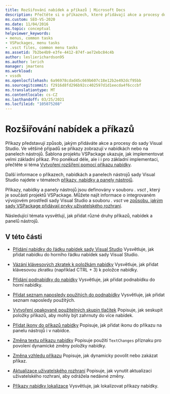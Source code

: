 ```yaml
---
title: Rozšiřování nabídek a příkazů | Microsoft Docs
description: Přečtěte si o příkazech, které přidávají akce a procesy do sady Visual Studio. Šablona projektu VSPackage ukazuje, jak implementovat velmi základní příkaz.
ms.custom: SEO-VS-2020
ms.date: 11/04/2016
ms.topic: conceptual
helpviewer_keywords:
- menus, common tasks
- VSPackages, menu tasks
- .vsct files, common menu tasks
ms.assetid: 7b2be4b9-e3fe-4412-874f-ae72ebc84c4b
author: leslierichardson95
ms.author: lerich
manager: jmartens
ms.workload:
- vssdk
ms.openlocfilehash: 6a96978cdad45c669b607c18e12b2e492dcf95bb
ms.sourcegitcommit: f2916d8fd296b92cc402597d1d1eecda4f6cccbf
ms.translationtype: MT
ms.contentlocale: cs-CZ
ms.lasthandoff: 03/25/2021
ms.locfileid: "105075208"
---
```

# <a name="extend-menus-and-commands"></a>Rozšiřování nabídek a příkazů
Příkazy představují způsob, jakým přidáváte akce a procesy do sady Visual Studio. Ve většině případů se příkazy zobrazují v nabídkách nebo na panelech nástrojů. Šablona projektu VSPackage ukazuje, jak implementovat velmi základní příkaz. Pro poněkud déle, ale i i pro základní implementaci, přečtěte si téma [Vytvoření rozšíření pomocí příkazu nabídky](../extensibility/creating-an-extension-with-a-menu-command.md).

 Další informace o příkazech, nabídkách a panelech nástrojů sady Visual Studio najdete v tématech [příkazy, nabídky a panely nástrojů](../extensibility/internals/commands-menus-and-toolbars.md).

 Příkazy, nabídky a panely nástrojů jsou definovány v souboru *. vsct* , který je součástí projektů VSPackage. Můžete najít informace o integrovaném vývojovém prostředí sady Visual Studio a souboru *. vsct* ve [způsobu, jakým sady VSPackage přidávají prvky uživatelského rozhraní](../extensibility/internals/how-vspackages-add-user-interface-elements.md).

 Následující témata vysvětlují, jak přidat různé druhy příkazů, nabídek a panelů nástrojů.

## <a name="in-this-section"></a>V této části
- [Přidání nabídky do řádku nabídek sady Visual Studio](../extensibility/adding-a-menu-to-the-visual-studio-menu-bar.md) Vysvětluje, jak přidat nabídku do horního řádku nabídek sady Visual Studio.

- [Vázání klávesových zkratek k položkám nabídky](../extensibility/binding-keyboard-shortcuts-to-menu-items.md) Vysvětluje, jak přidat klávesovou zkratku (například CTRL + 3) k položce nabídky.

- [Přidání podnabídky do nabídky](../extensibility/adding-a-submenu-to-a-menu.md) Vysvětluje, jak přidat podnabídku do horní nabídky.

- [Přidat seznam naposledy použitých do podnabídky](../extensibility/adding-a-most-recently-used-list-to-a-submenu.md) Vysvětluje, jak přidat seznam naposledy použitých.

- [Vytvoření opakovaně použitelných skupin tlačítek](../extensibility/creating-reusable-groups-of-buttons.md) Popisuje, jak seskupit položky příkazů, aby mohly být zahrnuty do více nabídek.

- [Přidat ikony do příkazů nabídky](../extensibility/adding-icons-to-menu-commands.md) Popisuje, jak přidat ikonu do příkazu na panelu nástrojů i v nabídce.

- [Změna textu příkazu nabídky](../extensibility/changing-the-text-of-a-menu-command.md) Popisuje použití `TextChanges` příznaku pro povolení dynamické změny položky nabídky.

- [Změna vzhledu příkazu](../extensibility/changing-the-appearance-of-a-command.md) Popisuje, jak dynamicky povolit nebo zakázat příkaz.

- [Aktualizace uživatelského rozhraní](../extensibility/updating-the-user-interface.md) Popisuje, jak vynutit aktualizaci uživatelského rozhraní, aby odrážela nedávné změny.

- [Příkazy nabídky lokalizace](../extensibility/localizing-menu-commands.md) Vysvětluje, jak lokalizovat příkazy nabídky.
